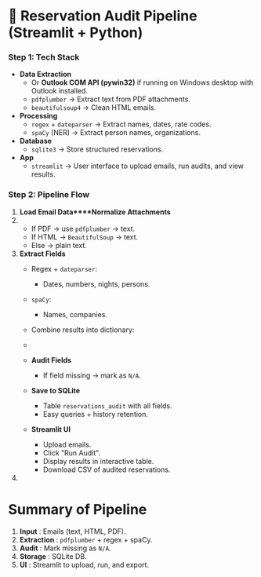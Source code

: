 # 🚀 **Reservation Audit Pipeline (Streamlit + Python)**

### **Step 1: Tech Stack**

* **Data Extraction**
  * Or **Outlook COM API (pywin32)** if running on Windows desktop with Outlook installed.
  * `pdfplumber` → Extract text from PDF attachments.
  * `beautifulsoup4` → Clean HTML emails.
* **Processing**
  * `regex` + `dateparser` → Extract names, dates, rate codes.
  * `spaCy` (NER) → Extract person names, organizations.
* **Database**
  * `sqlite3` → Store structured reservations.
* **App**
  * `streamlit` → User interface to upload emails, run audits, and view results.


### **Step 2: Pipeline Flow**

1. **Load Email Data****Normalize Attachments**
2. * If PDF → use `pdfplumber` → text.
   * If HTML → `BeautifulSoup` → text.
   * Else → plain text.
3. **Extract Fields**
   * Regex + `dateparser`:

     * Dates, numbers, nights, persons.
   * `spaCy`:

     * Names, companies.
   * Combine results into dictionary:
   * 
   * **Audit Fields**

     * If field missing → mark as `N/A`.
   * **Save to SQLite**

     * Table `reservations_audit` with all fields.
     * Easy queries + history retention.
   * **Streamlit UI**

     * Upload emails.
     * Click "Run Audit".
     * Display results in interactive table.
     * Download CSV of audited reservations.
4. 

# **Summary of Pipeline**

1. **Input** : Emails (text, HTML, PDF).
2. **Extraction** : `pdfplumber` + regex + spaCy.
3. **Audit** : Mark missing as `N/A`.
4. **Storage** : SQLite DB.
5. **UI** : Streamlit to upload, run, and export.
